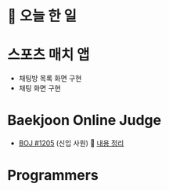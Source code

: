 # :thought_balloon: __오늘 한 일__

# __스포츠 매치 앱__
* 채팅방 목록 화면 구현
* 채팅 화면 구현

# __Baekjoon Online Judge__
* [BOJ #1205](https://www.acmicpc.net/problem/1205) (신입 사원) :link: [내용 정리](https://github.com/seungrokoh/Beakjoon_OnlineJudge/tree/master/%231205/README.md)

# __Programmers__
